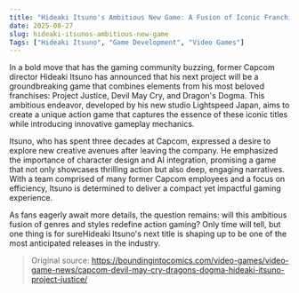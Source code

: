 ```yaml
---
title: "Hideaki Itsuno's Ambitious New Game: A Fusion of Iconic Franchises"
date: 2025-08-27
slug: hideaki-itsunos-ambitious-new-game
Tags: ["Hideaki Itsuno", "Game Development", "Video Games"]
---
```


In a bold move that has the gaming community buzzing, former Capcom director Hideaki Itsuno has announced that his next project will be a groundbreaking game that combines elements from his most beloved franchises: Project Justice, Devil May Cry, and Dragon's Dogma. This ambitious endeavor, developed by his new studio Lightspeed Japan, aims to create a unique action game that captures the essence of these iconic titles while introducing innovative gameplay mechanics.

Itsuno, who has spent three decades at Capcom, expressed a desire to explore new creative avenues after leaving the company. He emphasized the importance of character design and AI integration, promising a game that not only showcases thrilling action but also deep, engaging narratives. With a team comprised of many former Capcom employees and a focus on efficiency, Itsuno is determined to deliver a compact yet impactful gaming experience.

As fans eagerly await more details, the question remains: will this ambitious fusion of genres and styles redefine action gaming? Only time will tell, but one thing is for sureHideaki Itsuno's next title is shaping up to be one of the most anticipated releases in the industry.

> Original source: https://boundingintocomics.com/video-games/video-game-news/capcom-devil-may-cry-dragons-dogma-hideaki-itsuno-project-justice/